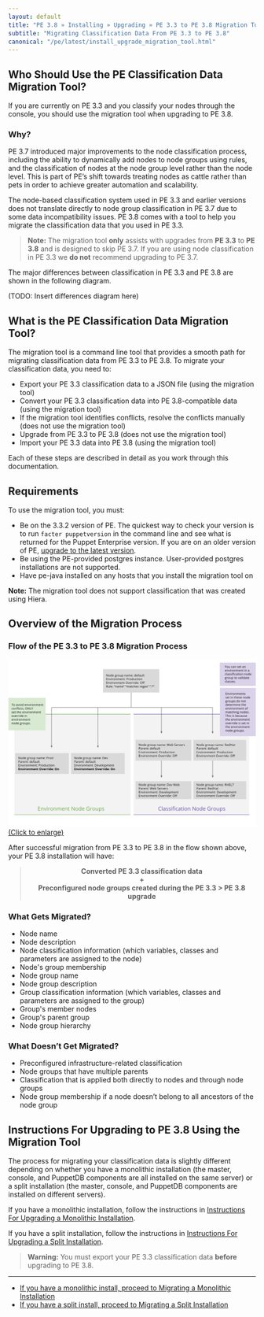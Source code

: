 ```yaml
---
layout: default
title: "PE 3.8 » Installing » Upgrading » PE 3.3 to PE 3.8 Migration Tool"
subtitle: "Migrating Classification Data From PE 3.3 to PE 3.8"
canonical: "/pe/latest/install_upgrade_migration_tool.html"
---
```


## Who Should Use the PE Classification Data Migration Tool?

If you are currently on PE 3.3 and you classify your nodes through the console, you should use the migration tool when upgrading to PE 3.8. 

### Why? 

PE 3.7 introduced major improvements to the node classification process, including the ability to dynamically add nodes to node groups using rules, and the classification of nodes at the node group level rather than the node level. This is part of PE’s shift towards treating nodes as cattle rather than pets in order to achieve greater automation and scalability. 

The node-based classification system used in PE 3.3 and earlier versions does not translate directly to node group classification in PE 3.7 due to some data incompatibility issues. PE 3.8 comes with a tool to help you migrate the classification data that you used in PE 3.3. 

> **Note:** The migration tool **only** assists with upgrades from **PE 3.3** to **PE 3.8** and is designed to skip PE 3.7. If you are using node classification in PE 3.3 we **do not** recommend upgrading to PE 3.7.

The major differences between classification in PE 3.3 and PE 3.8 are shown in the following diagram.  

(TODO: Insert differences diagram here)

## What is the PE Classification Data Migration Tool?

The migration tool is a command line tool that provides a smooth path for migrating classification data from PE 3.3 to PE 3.8. To migrate your classification data, you need to:

* Export your PE 3.3 classification data to a JSON file (using the migration tool)
* Convert your PE 3.3 classification data into PE 3.8-compatible data (using the migration tool)
* If the migration tool identifies conflicts, resolve the conflicts manually (does not use the migration tool)
* Upgrade from PE 3.3 to PE 3.8 (does not use the migration tool)
* Import your PE 3.3 data into PE 3.8 (using the migration tool)

Each of these steps are described in detail as you work through this documentation.

## Requirements

To use the migration tool, you must:

* Be on the 3.3.2 version of PE. The quickest way to check your version is to run `facter puppetversion` in the command line and see what is returned for the Puppet Enterprise version. If you are on an older version of PE, [upgrade to the latest version](./install_upgrading.html).
* Be using the PE-provided postgres instance. User-provided postgres installations are not supported.
* Have pe-java installed on any hosts that you install the migration tool on 

**Note:** The migration tool does not support classification that was created using Hiera.

## Overview of the Migration Process

### Flow of the PE 3.3 to PE 3.8 Migration Process 

<a href="./images/console/env_workflow.svg"><img src="./images/console/env_workflow.svg" alt="Environment Workflow" title="Click to enlarge"> (Click to enlarge)</a>

After successful migration from PE 3.3 to PE 3.8 in the flow shown above, your PE 3.8 installation will have:

> <center>
> <b>Converted PE 3.3 classification data</b>
> </center>
> <center>
> <b>+</b>
> </center>
> <center>
> <b>Preconfigured node groups created during the PE 3.3 > PE 3.8 upgrade</b>
> </center>

### What Gets Migrated?

* Node name
* Node description
* Node classification information (which variables, classes and parameters are assigned to the node)
* Node's group membership
* Node group name
* Node group description
* Group classification information (which variables, classes and parameters are assigned to the group)
* Group's member nodes
* Group's parent group
* Node group hierarchy

### What Doesn’t Get Migrated? 

* Preconfigured infrastructure-related classification
* Node groups that have multiple parents
* Classification that is applied both directly to nodes and through node groups
* Node group membership if a node doesn’t belong to all ancestors of the node group

## Instructions For Upgrading to PE 3.8 Using the Migration Tool

The process for migrating your classification data is slightly different depending on whether you have a monolithic installation (the master, console, and PuppetDB components are all installed on the same server) or a split installation (the master, console, and PuppetDB components are installed on different servers).


If you have a monolithic installation, follow the instructions in [Instructions For Upgrading a Monolithic Installation](./install_upgrade_migration_monolithic.html).

If you have a split installation, follow the instructions in [Instructions For Upgrading a Split Installation](./install_upgrade_migration_split.html).

> **Warning:** You must export your PE 3.3 classification data **before** upgrading to PE 3.8.

* * *


- [If you have a monolithic install, proceed to Migrating a Monolithic Installation](./install_upgrade_migration_monolithic.html)
- [If you have a split install, proceed to Migrating a Split Installation](./install_upgrade_migration_split.html)